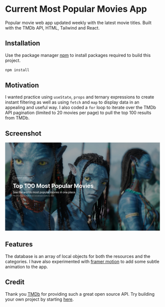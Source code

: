 # Current Most Popular Movies App

Popular movie web app updated weekly with the latest movie titles. Built with the TMDb API, HTML, Tailwind and React.

## Installation

Use the package manager [npm](https://www.npmjs.com/) to install packages required to build this project.

```bash
npm install
```

## Motivation

I wanted practice using `useState`, `props` and ternary expressions to create instant filtering as well as using `fetch` and `map` to display data in an appealing and useful way. I also coded a `for` loop to iterate over the TMDb API pagination (limited to 20 movies per page) to pull the top 100 results from TMDb.

## Screenshot

![screenshot](/public/screenshot.png)

## Features

The database is an array of local objects for both the resources and the categories. I have also experimented with [framer motion](https://www.framer.com/motion/) to add some subtle animation to the app.

## Credit

Thank you [TMDb](https://developers.themoviedb.org/3/getting-started/introduction) for providing such a great open source API. Try building your own project by starting [here](https://developers.themoviedb.org/3/getting-started/introduction).
